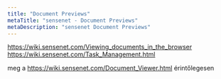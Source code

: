 ```yaml
---
title: "Document Previews"
metaTitle: "sensenet - Document Previews"
metaDescription: "sensenet Document Previews"
---
```


https://wiki.sensenet.com/Viewing_documents_in_the_browser
https://wiki.sensenet.com/Task_Management.html

meg a https://wiki.sensenet.com/Document_Viewer.html érintőlegesen

